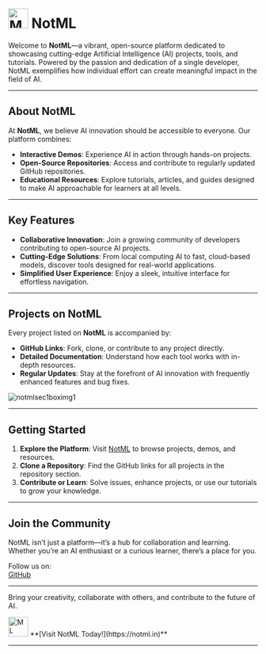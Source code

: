 # <img src="https://github.com/user-attachments/assets/f3ba664c-6147-4330-98b8-1e3886b57b58" alt="ML" width="40"> NotML 

Welcome to **NotML**—a vibrant, open-source platform dedicated to showcasing cutting-edge Artificial Intelligence (AI) projects, tools, and tutorials. Powered by the passion and dedication of a single developer, NotML exemplifies how individual effort can create meaningful impact in the field of AI.  

---

## **About NotML**  

At **NotML**, we believe AI innovation should be accessible to everyone. Our platform combines:  
- **Interactive Demos**: Experience AI in action through hands-on projects.  
- **Open-Source Repositories**: Access and contribute to regularly updated GitHub repositories.  
- **Educational Resources**: Explore tutorials, articles, and guides designed to make AI approachable for learners at all levels.  

---

## **Key Features**  

- **Collaborative Innovation**: Join a growing community of developers contributing to open-source AI projects.  
- **Cutting-Edge Solutions**: From local computing AI to fast, cloud-based models, discover tools designed for real-world applications.  
- **Simplified User Experience**: Enjoy a sleek, intuitive interface for effortless navigation.  

---

## **Projects on NotML**  

Every project listed on **NotML** is accompanied by:  
- **GitHub Links**: Fork, clone, or contribute to any project directly.  
- **Detailed Documentation**: Understand how each tool works with in-depth resources.  
- **Regular Updates**: Stay at the forefront of AI innovation with frequently enhanced features and bug fixes.  

![notmlsec1boximg1](https://github.com/user-attachments/assets/680d77a6-e67d-43fb-b174-06e2d4829239)

---

## **Getting Started**  

1. **Explore the Platform**: Visit [NotML](https://notml.in) to browse projects, demos, and resources.  
2. **Clone a Repository**: Find the GitHub links for all projects in the repository section.  
3. **Contribute or Learn**: Solve issues, enhance projects, or use our tutorials to grow your knowledge.  

---

## **Join the Community**  

NotML isn’t just a platform—it’s a hub for collaboration and learning. Whether you’re an AI enthusiast or a curious learner, there’s a place for you.  

Follow us on:  
[GitHub](https://github.com/NotML)

---

Bring your creativity, collaborate with others, and contribute to the future of AI.  

<img src="https://github.com/user-attachments/assets/f3ba664c-6147-4330-98b8-1e3886b57b58" alt="ML" width="40">
**[Visit NotML Today!](https://notml.in)**  

--- 
